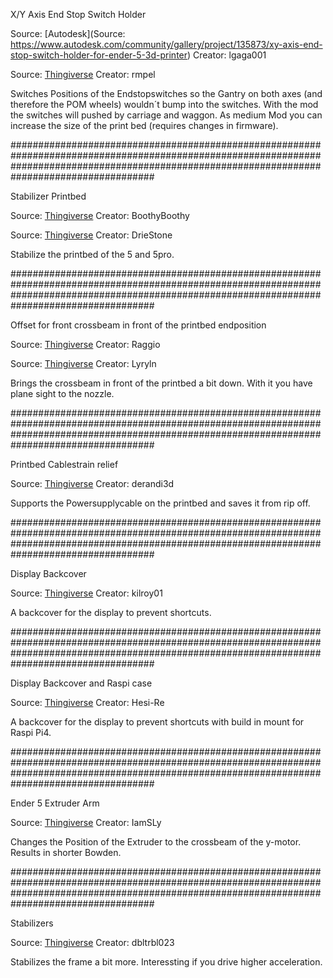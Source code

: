 X/Y Axis End Stop Switch Holder

Source: [Autodesk](Source: https://www.autodesk.com/community/gallery/project/135873/xy-axis-end-stop-switch-holder-for-ender-5-3d-printer)
Creator: lgaga001

Source: [Thingiverse](https://www.thingiverse.com/thing:3479406)
Creator: rmpel

Switches Positions of the Endstopswitches so the Gantry on both axes (and therefore the POM wheels) wouldn´t bump into the switches. With the mod the switches will pushed by carriage and waggon.
As medium Mod you can increase the size of the print bed (requires changes in firmware).

##################################################################################################################################################################################################

Stabilizer Printbed

Source: [Thingiverse](https://www.thingiverse.com/thing:4410969)
Creator: BoothyBoothy

Source: [Thingiverse](https://www.thingiverse.com/thing:4128533)
Creator: DrieStone

Stabilize the printbed of the 5 and 5pro.

##################################################################################################################################################################################################

Offset for front crossbeam in front of the printbed endposition

Source: [Thingiverse](https://www.thingiverse.com/thing:4410969)
Creator: Raggio

Source: [Thingiverse](https://www.thingiverse.com/thing:4334403)
Creator: Lyryln

Brings the crossbeam in front of the printbed a bit down. With it you have plane sight to the nozzle.

##################################################################################################################################################################################################

Printbed Cablestrain relief

Source: [Thingiverse](https://www.thingiverse.com/thing:3443100)
Creator: derandi3d

Supports the Powersupplycable on the printbed and saves it from rip off.

##################################################################################################################################################################################################

Display Backcover

Source: [Thingiverse](https://www.thingiverse.com/thing:3353394)
Creator: kilroy01

A backcover for the display to prevent shortcuts.

##################################################################################################################################################################################################

Display Backcover and Raspi case

Source: [Thingiverse](https://www.thingiverse.com/thing:4095160)
Creator: Hesi-Re

A backcover for the display to prevent shortcuts with build in mount for Raspi Pi4.

##################################################################################################################################################################################################

Ender 5 Extruder Arm

Source: [Thingiverse](https://www.thingiverse.com/thing:3595328)
Creator: IamSLy

Changes the Position of the Extruder to the crossbeam of the y-motor. Results in shorter Bowden.

##################################################################################################################################################################################################

Stabilizers 

Source: [Thingiverse](https://www.thingiverse.com/thing:4196635)
Creator: dbltrbl023

Stabilizes the frame a bit more. Interessting if you drive higher acceleration.
